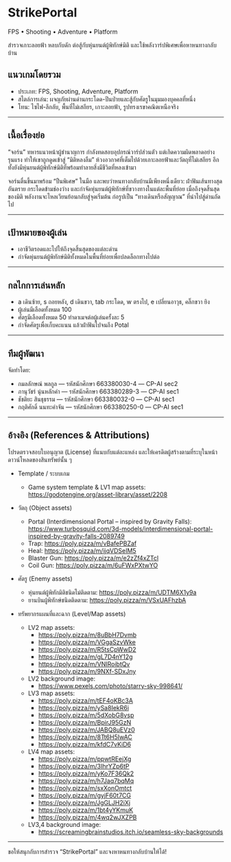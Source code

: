 # StrikePortal 
FPS • Shooting • Adventure • Platform

สำรวจเกาะลอยฟ้า หลบกับดัก ต่อสู้กับหุ่นยนต์ผู้พิทักษ์มิติ และใช้พลังวาร์ปพิเศษเพื่อหาหนทางกลับบ้าน


## แนวเกมโดยรวม
- ประเภท: FPS, Shooting, Adventure, Platform
- สไตล์การเล่น: ผจญภัยผ่านด่านกระโดด-ปีนป่ายและสู้กับศัตรูในมุมมองบุคคลที่หนึ่ง
- โทน: ไซไฟ-ลึกลับ, พื้นที่ไม่เสถียร, เกาะลอยฟ้า, รูปทรงเรขาคณิตเหนือจริง

---

## เนื้อเรื่องย่อ
“จอร์น” ทหารแนวหน้าผู้ชำนาญการ กำลังทดสอบอุปกรณ์วาร์ปส่วนตัว แต่เกิดความผิดพลาดอย่างรุนแรง ทำให้เขาถูกดูดเข้าสู่ “มิติหลงลืม” ห้วงอวกาศที่เต็มไปด้วยเกาะลอยฟ้าและวัตถุที่ไม่เสถียร อีกทั้งยังมีหุ่นยนต์ผู้พิทักษ์มิติที่พร้อมทำลายสิ่งมีชีวิตที่หลงเข้ามา

จอร์นตื่นขึ้นมาพร้อม “ปืนพิเศษ” ในมือ และพบว่าหนทางกลับบ้านมีเพียงหนึ่งเดียว: ฝ่าฟันเส้นทางสุดอันตราย กระโดดข้ามช่องว่าง และกำจัดหุ่นยนต์ผู้พิทักษ์ที่ขวางทางในแต่ละพื้นที่ย่อย เมื่อถึงจุดสิ้นสุดของมิติ พลังงานจะไหลเวียนย้อนกลับสู่จุดเริ่มต้น ก่อรูปเป็น “ทางเดินหรือสัญญาณ” ที่นำไปสู่ด่านถัดไป

---

## เป้าหมายของผู้เล่น
- เอาชีวิตรอดและไปให้ถึงจุดสิ้นสุดของแต่ละด่าน
- กำจัดหุ่นยนต์ผู้พิทักษ์มิติทั้งหมดในพื้นที่ย่อยเพื่อปลดล็อกทางไปต่อ

---

## กลไกการเล่นหลัก
- a เดินซ้าย, s ถอยหลัง, d เดินขวา, tab กระโดด, w ตรงไป, e เปลี่ยนอาวุธ, คลิ๊กขวา ยิง
- ผู้เล่นมีเลือดทั้งหมด 100 
- ศัตรูมีเลือดทั้งหมด 50 ทำดาเมจต่อผู้เล่นครั้งละ 5 
- กำจัดศัตรูเพื่อเก็บคะแนน แล้วฝ่าฟันไปจนถึง Potal

---

## ทีมผู้พัฒนา
จัดทำโดย:
- กมลลักษณ์ พลกูล — รหัสนักศึกษา 663380030-4 — CP-AI sec2
- ภานุวัชร์ นุ่นหลักคำ — รหัสนักศึกษา 663380289-3 — CP-AI sec1
- ชัชติยะ สินธุธรรม — รหัสนักศึกษา 663380032-0 — CP-AI sec1
- กฤติศักดิ์ นนทะคำจัน — รหัสนักศึกษา 663380250-0 — CP-AI sec1

---

## อ้างอิง (References & Attributions)
โปรดตรวจสอบใบอนุญาต (License) ที่แนบกับแต่ละแหล่ง และให้เครดิตผู้สร้างตามที่ระบุในหน้าดาวน์โหลดของสินทรัพย์นั้น ๆ

- Template / ระบบเกม
  - Game system template & LV1 map assets: https://godotengine.org/asset-library/asset/2208

- วัตถุ (Object assets)
  - Portal (Interdimensional Portal – inspired by Gravity Falls): https://www.turbosquid.com/3d-models/interdimensional-portal-inspired-by-gravity-falls-2089749
  - Trap: https://poly.pizza/m/vBafePBZaf
  - Heal: https://poly.pizza/m/ijqVDSeIM5
  - Blaster Gun: https://poly.pizza/m/e2zZf4xZTcl
  - Coil Gun: https://poly.pizza/m/6uFWxPXtwYO

- ศัตรู (Enemy assets)
  - หุ่นยนต์ผู้พิทักมิติชนิดไม่ติดตาม: https://poly.pizza/m/UDTM6X1y9a
  - ยานบินผู้พิทักษ์ชนิดติดตาม: https://poly.pizza/m/VSxUAFhzbA

- ทรัพยากรแผนที่และฉาก (Level/Map assets)
  - LV2 map assets:
    - https://poly.pizza/m/8uBbH7Dvmb
    - https://poly.pizza/m/VGgaSzvWke
    - https://poly.pizza/m/R5tsCpWwD2
    - https://poly.pizza/m/gL7D4nY12g
    - https://poly.pizza/m/VNIRoibtQv
    - https://poly.pizza/m/9NXf-SDxJny
  - LV2 background image:
    - https://www.pexels.com/photo/starry-sky-998641/
  - LV3 map assets:
    - https://poly.pizza/m/tEF4oKBc3A
    - https://poly.pizza/m/ySa8IekR6i
    - https://poly.pizza/m/5dXobG8vsp
    - https://poly.pizza/m/BpirJ95GzN
    - https://poly.pizza/m/JABQ8uEVz0
    - https://poly.pizza/m/8Tt6H5IwAC
    - https://poly.pizza/m/kfdC7vKiD6
  - LV4 map assets:
    - https://poly.pizza/m/ppwtREejXg
    - https://poly.pizza/m/3IhrYZp6tP
    - https://poly.pizza/m/yKo7F36Qk2
    - https://poly.pizza/m/h7Jaq7bqMq
    - https://poly.pizza/m/sxXonOmtct
    - https://poly.pizza/m/gyjF60t7CG
    - https://poly.pizza/m/JgGLJH2iXj
    - https://poly.pizza/m/1bt4yYKmuK
    - https://poly.pizza/m/4wq2wJXZPB
  - LV3,4 background image:
    - https://screamingbrainstudios.itch.io/seamless-sky-backgrounds

---

ขอให้สนุกกับการสำรวจ “StrikePortal” และจงหาหนทางกลับบ้านให้ได้!
